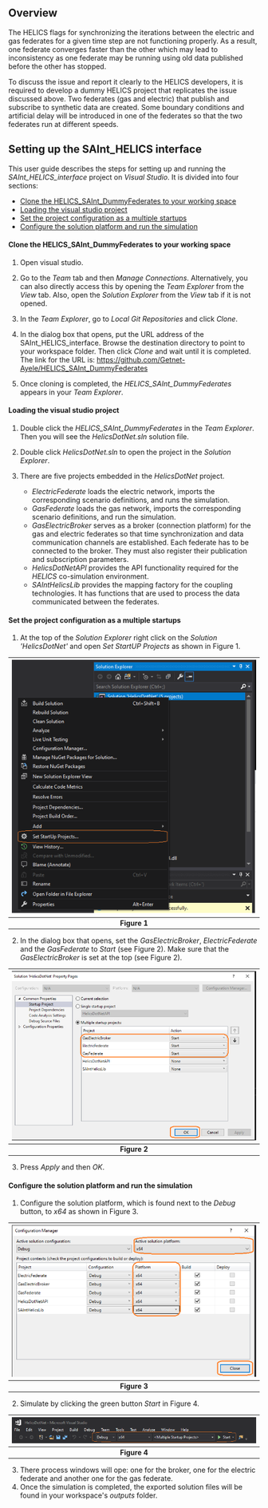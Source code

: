 ## Overview

The HELICS flags for synchronizing the iterations between the electric and gas federates for a given time step are not functioning properly. As a result, one federate converges faster than the other which may lead to inconsistency as one federate may be running using old data published before the other has stopped. 

To discuss the issue and report it clearly to the HELICS developers, it is required to develop a dummy HELICS project that replicates the issue discussed above. Two federates (gas and electric) that publish and subscribe to synthetic data are created. Some boundary conditions and artificial delay will be introduced in one of the federates so that the two federates run at different speeds.

## Setting up the SAInt_HELICS interface 

This user guide describes the steps for setting up and running the *SAInt_HELICS_interface* project on *Visual Studio*. It is divided into four sections:
- [Clone the HELICS_SAInt_DummyFederates to your working space](#Clone-the-HELICS_SAInt_DummyFederates-to-your-working-space)
- [Loading the visual studio project ](#Loading-the-visual-studio-project)
- [Set the project configuration as a multiple startups](#Set-the-project-configuration-as-a-multiple-startups)
- [Configure the solution platform and run the simulation](#Configure-the-solution-platform-and-run-the-simulation)

#### Clone the HELICS_SAInt_DummyFederates to your working space
  1. Open visual studio.
  2. Go to the *Team* tab and then *Manage Connections*. Alternatively, you can also directly access this by opening the *Team Explorer* from the *View* tab. Also, open the *Solution Explorer* from the *View* tab if it is not opened.
  3. In the *Team Explorer*, go to *Local Git Repositories* and click *Clone*.

  4. In the dialog box that opens, put the URL address of the SAInt_HELICS_interface. Browse the destination directory to point to your workspace folder. Then click *Clone* and wait until it is completed. The link for the URL is: https://github.com/Getnet-Ayele/HELICS_SAInt_DummyFederates

  5. Once cloning is completed, the *HELICS_SAInt_DummyFederates* appears in your *Team Explorer*. 
   
#### Loading the visual studio project 
  1. Double click the *HELICS_SAInt_DummyFederates* in the *Team Explorer*. Then you will see the *HelicsDotNet.sln* solution file.

  2. Double click *HelicsDotNet.sln* to open the project in the *Solution Explorer*.

  3. There are five projects embedded in the *HelicsDotNet* project.
      - *ElectricFederate* loads the electric network, imports the corresponding scenario definitions, and runs the simulation.
     - *GasFederate* loads the gas network, imports the corresponding scenario definitions, and run the simulation.
     - *GasElectricBroker* serves as a broker (connection platform) for the gas and electric federates so that time synchronization and data communication channels are established. Each federate has to be connected to the broker. They must also register their publication and subscription parameters.
     - *HelicsDotNetAPI* provides the API functionality required for the *HELICS* co-simulation environment.
     - *SAIntHelicsLib* provides the mapping factory for the coupling technologies. It has functions that are used to process the data communicated between the federates.
#### Set the project configuration as a multiple startups
  1. At the top of the *Solution Explorer* right click on the *Solution 'HelicsDotNet'* and open *Set StartUP Projects* as shown in Figure 1. 
    
   |![Figure1](ReadMeImages/Figure6.png)| 
   |:--:|
   |<b>Figure 1</b>|

  2. In the dialog box that opens, set the *GasElectricBroker*, *ElectricFederate* and the *GasFederate* to *Start* (see Figure 2). Make sure that the *GasElectricBroker* is set at the top (see Figure 2). 
    
   |![Figure2](ReadMeImages/Figure7.png)| 
   |:--:|
   |<b>Figure 2</b>|

  3. Press *Apply* and then *OK*.
   
#### Configure the solution platform and run the simulation
  1. Configure the solution platform, which is found next to the *Debug* button, to *x64* as shown in Figure 3. 
    
   |![Figure3](ReadMeImages/Figure8.png)|
   |:--:|
   |<b>Figure 3</b>|

  2. Simulate by clicking the green button *Start* in Figure 4.
    
   |![Figure 4](ReadMeImages/Figure11.png)|
   |:--:|
   |<b>Figure 4</b>|

  3. There process windows will ope: one for the broker, one for the electric federate and another one for the gas federate.
  4. Once the simulation is completed, the exported solution files will be found in your workspace's *outputs* folder.
